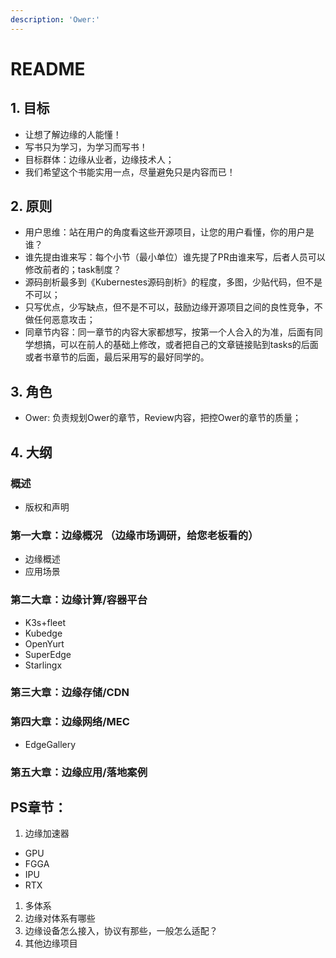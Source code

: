 ```yaml
---
description: 'Ower:'
---
```


# README

## 1. 目标

* 让想了解边缘的人能懂！
* 写书只为学习，为学习而写书！
* 目标群体：边缘从业者，边缘技术人；
* 我们希望这个书能实用一点，尽量避免只是内容而已！

## 2. 原则

* 用户思维：站在用户的角度看这些开源项目，让您的用户看懂，你的用户是谁？
* 谁先提由谁来写：每个小节（最小单位）谁先提了PR由谁来写，后者人员可以修改前者的；task制度？
* 源码剖析最多到《Kubernestes源码剖析》的程度，多图，少贴代码，但不是不可以；
* 只写优点，少写缺点，但不是不可以，鼓励边缘开源项目之间的良性竞争，不做任何恶意攻击；
* 同章节内容：同一章节的内容大家都想写，按第一个人合入的为准，后面有同学想搞，可以在前人的基础上修改，或者把自己的文章链接贴到tasks的后面或者书章节的后面，最后采用写的最好同学的。

## 3. 角色

* Ower: 负责规划Ower的章节，Review内容，把控Ower的章节的质量；

## 4. 大纲

### 概述

* 版权和声明

### 第一大章：边缘概况 （边缘市场调研，给您老板看的）

* 边缘概述
* 应用场景

### 第二大章：边缘计算/容器平台

* K3s+fleet
* Kubedge
* OpenYurt
* SuperEdge
* Starlingx

### 第三大章：边缘存储/CDN

### 第四大章：边缘网络/MEC

* EdgeGallery

### 第五大章：边缘应用/落地案例

## PS章节：

1. 边缘加速器

* GPU
* FGGA
* IPU
* RTX

1. 多体系
2. 边缘对体系有哪些
3. 边缘设备怎么接入，协议有那些，一般怎么适配？
4. 其他边缘项目

